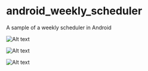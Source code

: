 android_weekly_scheduler
========================

A sample of a weekly scheduler in Android

![Alt text](https://raw.github.com/paulononaka/android_weekly_scheduler/master/sample/sample1.png "Screenshot 1")

![Alt text](https://raw.github.com/paulononaka/android_weekly_scheduler/master/sample/sample2.png "Screenshot 2")

![Alt text](https://raw.github.com/paulononaka/android_weekly_scheduler/master/sample/sample3.png "Screenshot 3")
